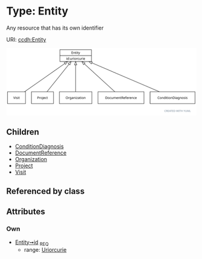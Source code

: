 
# Type: Entity


Any resource that has its own identifier

URI: [ccdh:Entity](https://ccdh.org/Entity)


![img](images/Entity.svg)

## Children

 * [ConditionDiagnosis](ConditionDiagnosis.md)
 * [DocumentReference](DocumentReference.md)
 * [Organization](Organization.md)
 * [Project](Project.md)
 * [Visit](Visit.md)

## Referenced by class


## Attributes


### Own

 * [Entity➞id](Entity_id.md)  <sub>REQ</sub>
    * range: [Uriorcurie](types/Uriorcurie.md)
